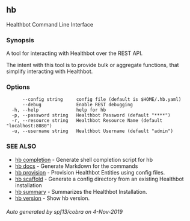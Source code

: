 ## hb

Healthbot Command Line Interface

### Synopsis

A tool for interacting with Healthbot over the REST API. 
	
The intent with this tool is to provide bulk or aggregate functions, that
simplify interacting with Healthbot. 
	

### Options

```
      --config string     config file (default is $HOME/.hb.yaml)
      --debug             Enable REST debugging
  -h, --help              help for hb
  -p, --password string   Healthbot Password (default "****")
  -r, --resource string   Healthbot Resource Name (default "localhost:8080")
  -u, --username string   Healthbot Username (default "admin")
```

### SEE ALSO

* [hb completion](hb_completion.md)	 - Generate shell completion script for hb
* [hb docs](hb_docs.md)	 - Generate Markdown for the commands
* [hb provision](hb_provision.md)	 - Provision Healthbot Entities using config files.
* [hb scaffold](hb_scaffold.md)	 - Generate a config directory from an existing Healthbot installation
* [hb summary](hb_summary.md)	 - Summarizes the Healthbot Installation.
* [hb version](hb_version.md)	 - Show hb version.

###### Auto generated by spf13/cobra on 4-Nov-2019
